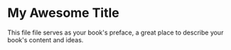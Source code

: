 # My Awesome Title

This file file serves as your book's preface, a great place to describe your book's content and ideas.
